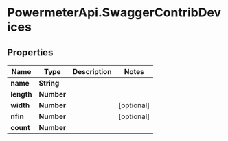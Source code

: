 # PowermeterApi.SwaggerContribDevices

## Properties

Name | Type | Description | Notes
------------ | ------------- | ------------- | -------------
**name** | **String** |  | 
**length** | **Number** |  | 
**width** | **Number** |  | [optional] 
**nfin** | **Number** |  | [optional] 
**count** | **Number** |  | 


